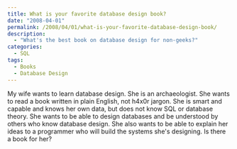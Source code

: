 ```yaml
---
title: What is your favorite database design book?
date: "2008-04-01"
permalink: /2008/04/01/what-is-your-favorite-database-design-book/
description:
  - "What's the best book on database design for non-geeks?"
categories:
  - SQL
tags:
  - Books
  - Database Design
---
```

My wife wants to learn database design. She is an archaeologist. She wants to read a book written in plain English, not h4x0r jargon. She is smart and capable and knows her own data, but does not know SQL or database theory. She wants to be able to design databases and be understood by others who know database design. She also wants to be able to explain her ideas to a programmer who will build the systems she's designing. Is there a book for her?
